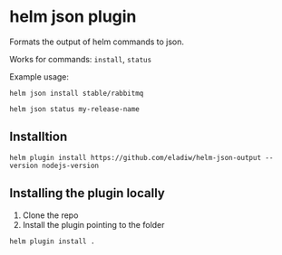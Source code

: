 # helm json plugin

Formats the output of helm commands to json.

Works for commands: `install`, `status`

Example usage:

`helm json install stable/rabbitmq`

`helm json status my-release-name`

## Installtion

`helm plugin install https://github.com/eladiw/helm-json-output --version nodejs-version`

## Installing the plugin locally

1. Clone the repo
2. Install the plugin pointing to the folder

```bash
helm plugin install .
```